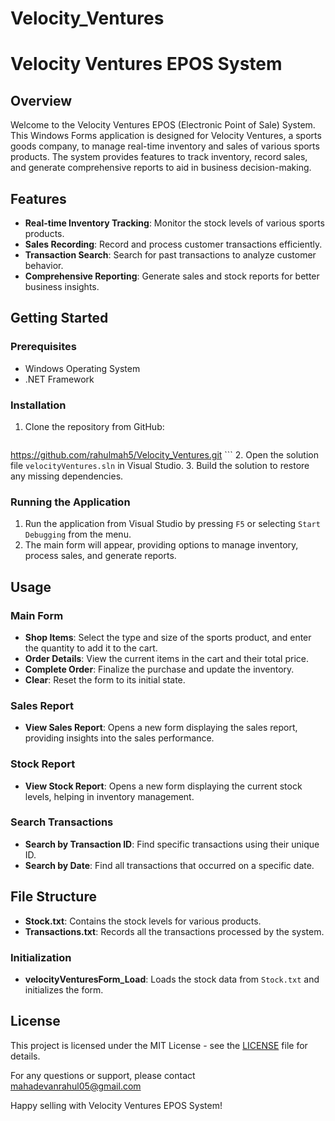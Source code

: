 # Velocity_Ventures

# Velocity Ventures EPOS System

## Overview

Welcome to the Velocity Ventures EPOS (Electronic Point of Sale) System. This Windows Forms application is designed for Velocity Ventures, a sports goods company, to manage real-time inventory and sales of various sports products. The system provides features to track inventory, record sales, and generate comprehensive reports to aid in business decision-making.

## Features

- **Real-time Inventory Tracking**: Monitor the stock levels of various sports products.
- **Sales Recording**: Record and process customer transactions efficiently.
- **Transaction Search**: Search for past transactions to analyze customer behavior.
- **Comprehensive Reporting**: Generate sales and stock reports for better business insights.

## Getting Started

### Prerequisites

- Windows Operating System
- .NET Framework

### Installation

1. Clone the repository from GitHub:
    ```sh
  https://github.com/rahulmah5/Velocity_Ventures.git
    ```
2. Open the solution file `velocityVentures.sln` in Visual Studio.
3. Build the solution to restore any missing dependencies.

### Running the Application

1. Run the application from Visual Studio by pressing `F5` or selecting `Start Debugging` from the menu.
2. The main form will appear, providing options to manage inventory, process sales, and generate reports.

## Usage

### Main Form

- **Shop Items**: Select the type and size of the sports product, and enter the quantity to add it to the cart.
- **Order Details**: View the current items in the cart and their total price.
- **Complete Order**: Finalize the purchase and update the inventory.
- **Clear**: Reset the form to its initial state.

### Sales Report

- **View Sales Report**: Opens a new form displaying the sales report, providing insights into the sales performance.

### Stock Report

- **View Stock Report**: Opens a new form displaying the current stock levels, helping in inventory management.

### Search Transactions

- **Search by Transaction ID**: Find specific transactions using their unique ID.
- **Search by Date**: Find all transactions that occurred on a specific date.

## File Structure

- **Stock.txt**: Contains the stock levels for various products.
- **Transactions.txt**: Records all the transactions processed by the system.

### Initialization

- **velocityVenturesForm_Load**: Loads the stock data from `Stock.txt` and initializes the form.

## License

This project is licensed under the MIT License - see the [LICENSE](LICENSE) file for details.


For any questions or support, please contact mahadevanrahul05@gmail.com

Happy selling with Velocity Ventures EPOS System!
